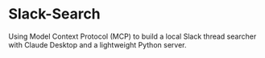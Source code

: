 # Slack-Search
Using Model Context Protocol (MCP) to build a local Slack thread searcher with Claude Desktop and a lightweight Python server.
